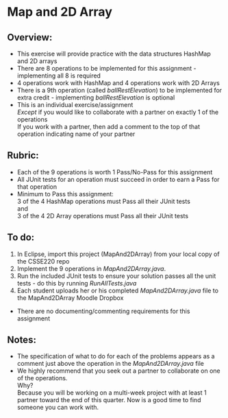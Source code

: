 # Map and 2D Array

## Overview:
- This exercise will provide practice with the data structures HashMap and 2D arrays
- There are 8 operations to be implemented for this assignment - implementing all 8 is required
- 4 operations work with HashMap and 4 operations work with 2D Arrays
- There is a 9th operation (called *ballRestElevation*) to be implemented for extra credit - implementing *ballRestElevation* is optional
- This is an individual exercise/assignment <br>*Except* if you would like to collaborate with a partner on exactly 1 of the operations <br>If you work with a partner, then add a comment to the top of that operation indicating name of your partner


## Rubric:

- Each of the 9 operations is worth 1 Pass/No-Pass for this assignment
- All JUnit tests for an operation must succeed in order to earn a Pass for that operation
- Minimum to Pass this assignment: <br>3 of the 4 HashMap operations must Pass all their JUnit tests <br>and<br> 3 of the 4 2D Array operations must Pass all their JUnit tests


## To do:

1. In Eclipse, import this project (MapAnd2DArray) from your local copy of the CSSE220 repo
2. Implement the 9 operations in *MapAnd2DArray.java*. 
3. Run the included JUnit tests to ensure your solution passes all the unit tests - do this by running *RunAllTests.java*
4. Each student uploads her or his completed *MapAnd2DArray.java* file to the MapAnd2DArray Moodle Dropbox


- There are no documenting/commenting requirements for this assignment

## Notes:
- The specification of what to do for each of the problems appears as a comment just above the operation in the *MapAnd2DArray.java* file
- We highly recommend that you seek out a partner to collaborate on one of the operations. <br>Why? <br>Because you will be working on a multi-week project with at least 1 partner toward the end of this quarter. Now is a good time to find someone you can work with.



